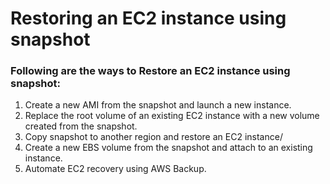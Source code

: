 # Restoring an EC2 instance using snapshot

### Following are the ways to Restore an EC2 instance using snapshot:
<ol>
  <li>Create a new AMI from the snapshot and launch a new instance.</li>
  <li>Replace the root volume of an existing EC2 instance with a new volume created from the snapshot.</li>
  <li>Copy snapshot to another region and restore an EC2 instance/</li>
  <li>Create a new EBS volume from the snapshot and attach to an existing instance.</li>
  <li>Automate EC2 recovery using AWS Backup.</li>
</ol>
